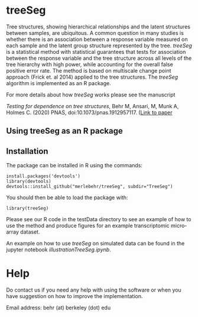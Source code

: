 # treeSeg
Tree structures, showing hierarchical relationships and the latent structures between samples, are ubiquitous. A common question in many studies is whether there is an association between a response variable measured on each sample and the latent group structure represented by the tree. *treeSeg* is a statistical method with statistical guarantees that tests for association between the response variable and the tree structure across all levels of the tree hierarchy with high power, while accounting for the overall false positive error rate. The method is based on multiscale change point approach (Frick et. al 2014) applied to the tree structures. The *treeSeg* algorithm is implemented as an R package.

For more details about how *treeSeg* works please see the manuscript 

*Testing for dependence on tree structures*, Behr M, Ansari, M, Munk A, Holmes C. (2020) PNAS, doi:10.1073/pnas.1912957117.
([Link to paper](https://www.pnas.org/content/117/18/9787)


## Using treeSeg as an R package

## Installation
The package can be installed in R using the commands:
```{r}
install.packages('devtools')
library(devtools)
devtools::install_github("merlebehr/treeSeg", subdir="TreeSeg")
```

You should then be able to load the package with:
```{r}
library(treeSeg)
```
Please see our R code in the testData directory to see an example of how to use the method and produce figures for an example transcriptomic micro-array dataset.

An example on how to use *treeSeg* on simulated data can be found in the jupyter notebook *illustrationTreeSeg.ipynb*.


# Help
Do contact us if you need any help with using the software or when you have suggestion on how to improve the implementation.

Email address: behr (at) berkeley (dot) edu
